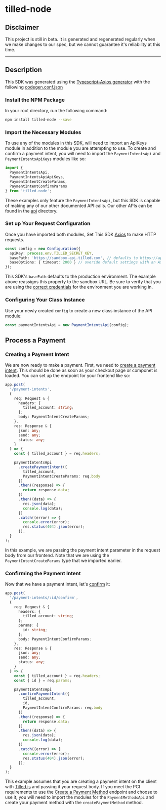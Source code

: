 # tilled-node

## Disclaimer

This project is still in beta. It is generated and regenerated regularly when we make changes to our spec, but we cannot guarantee it's reliability at this time.

---

## Description

This SDK was generated using the [Typescript-Axios generator](https://openapi-generator.tech/docs/generators/typescript-axios) with the following [codegen.conf.json](codegen.conf.json)

### Install the NPM Package

In your root directory, run the following command:

```bash
npm install tilled-node --save
```

### Import the Necessary Modules

To use any of the modules in this SDK, will need to import an ApiKeys module in addition to the module you are attempting to use. To create and confirm a payment intent, you will need to import the `PaymentIntentsApi` and `PaymentIntentsApiKeys` modules like so:

```typescript
import {
  PaymentIntentsApi,
  PaymentIntentsApiApiKeys,
  PaymentIntentCreateParams,
  PaymentIntentConfirmParams
} from 'tilled-node';
```

These examples only feature the `PaymentIntentsApi`, but this SDK is capable of making any of our other documented API calls. Our other APIs can be found in the [api](https://github.com/gettilled/tilled-node/tree/main/docs) directory.

### Set up Your Request Configuration

Once you have imported both modules, Set This SDK [Axios](https://axios-http.com/docs/intro) to make HTTP requests.

```typescript
const config = new Configuration({
  apiKey: process.env.TILLED_SECRET_KEY,
  basePath: 'https://sandbox-api.tilled.com', // defaults to https://api.tilled.com
  baseOptions: { timeout: 2000 } // overide default settings with an Axios config
});
```

This SDK's `basePath` defaults to the production environment. The example above reassigns this property to the sandbox URL. Be sure to verify that you are using the [correct credentials](https://tilledpartners.zendesk.com/hc/en-us/articles/15020919691156-Are-my-credentials-for-sandbox-the-same-as-for-production-) for the environment you are working in.

### Configuring Your Class Instance

Use your newly created `config` to create a new class instance of the API module:

```typescript
const paymentIntentsApi = new PaymentIntentsApi(config);
```

## Process a Payment

### Creating a Payment Intent

We are now ready to make a payment. First, we need to [create a payment intent](https://docs.tilled.com/api#tag/PaymentIntents/operation/CreatePaymentIntent). This should be done as soon as your checkout page or componet is loaded. You can set up the endpoint for your frontend like so:

```typescript
app.post(
  '/payment-intents',
  (
    req: Request & {
      headers: {
        tilled_account: string;
      };
      body: PaymentIntentCreateParams;
    },
    res: Response & {
      json: any;
      send: any;
      status: any;
    }
  ) => {
    const { tilled_account } = req.headers;

    paymentIntentsApi
      .createPaymentIntent({
        tilled_account,
        PaymentIntentCreateParams: req.body
      })
      .then((response) => {
        return response.data;
      })
      .then((data) => {
        res.json(data);
        console.log(data);
      })
      .catch((error) => {
        console.error(error);
        res.status(404).json(error);
      });
  }
);
```

In this example, we are passing the payment intent parameter in the request body from our frontend. Note that we are using the `PaymentIntentCreateParams` type that we imported earlier.

### Confirming the Payment Intent

Now that we have a payment intent, let's [confirm](https://docs.tilled.com/api#tag/PaymentIntents/operation/ConfirmPaymentIntent) it:

```typescript
app.post(
  '/payment-intents/:id/confirm',
  (
    req: Request & {
      headers: {
        tilled_account: string;
      };
      params: {
        id: string;
      };
      body: PaymentIntentConfirmParams;
    },
    res: Response & {
      json: any;
      send: any;
      status: any;
    }
  ) => {
    const { tilled_account } = req.headers;
    const { id } = req.params;

    paymentIntentsApi
      .confirmPaymentIntent({
        tilled_account,
        id,
        PaymentIntentConfirmParams: req.body
      })
      .then((response) => {
        return response.data;
      })
      .then((data) => {
        res.json(data);
        console.log(data);
      })
      .catch((error) => {
        console.error(error);
        res.status(404).json(error);
      });
  }
);
```

This example assumes that you are creating a payment intent on the client with [Tilled.js](https://docs.tilled.com/docs/payment-methods/tilledjs/) and passing it your request body. If you meet the PCI requirements to use the [Create a Payment Method](https://docs.tilled.com/api/#tag/PaymentMethods/operation/CreatePaymentMethod) endpoint and choose to use it, you will need to import the modules for the `PaymentMethodsApi` and create your payment method with the `createPaymentMethod` method.
